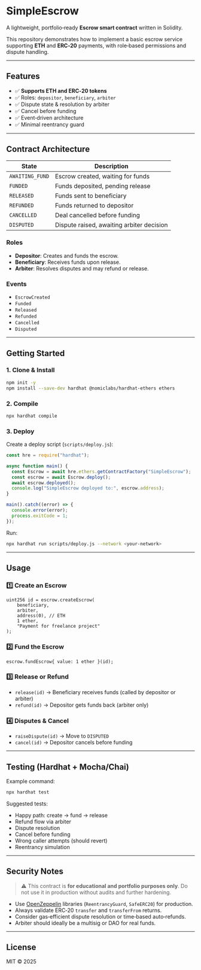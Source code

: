 # SimpleEscrow

A lightweight, portfolio‑ready **Escrow smart contract** written in Solidity.

This repository demonstrates how to implement a basic escrow service supporting **ETH** and **ERC‑20** payments, with role‑based permissions and dispute handling.

---

## Features

* ✅ **Supports ETH and ERC‑20 tokens**
* ✅ Roles: `depositor`, `beneficiary`, `arbiter`
* ✅ Dispute state & resolution by arbiter
* ✅ Cancel before funding
* ✅ Event‑driven architecture
* ✅ Minimal reentrancy guard

---

## Contract Architecture

| State           | Description                               |
| --------------- | ----------------------------------------- |
| `AWAITING_FUND` | Escrow created, waiting for funds         |
| `FUNDED`        | Funds deposited, pending release          |
| `RELEASED`      | Funds sent to beneficiary                 |
| `REFUNDED`      | Funds returned to depositor               |
| `CANCELLED`     | Deal cancelled before funding             |
| `DISPUTED`      | Dispute raised, awaiting arbiter decision |

### Roles

* **Depositor**: Creates and funds the escrow.
* **Beneficiary**: Receives funds upon release.
* **Arbiter**: Resolves disputes and may refund or release.

### Events

* `EscrowCreated`
* `Funded`
* `Released`
* `Refunded`
* `Cancelled`
* `Disputed`

---

## Getting Started

### 1. Clone & Install

```bash
npm init -y
npm install --save-dev hardhat @nomiclabs/hardhat-ethers ethers
```

### 2. Compile

```bash
npx hardhat compile
```

### 3. Deploy

Create a deploy script (`scripts/deploy.js`):

```javascript
const hre = require("hardhat");

async function main() {
  const Escrow = await hre.ethers.getContractFactory("SimpleEscrow");
  const escrow = await Escrow.deploy();
  await escrow.deployed();
  console.log("SimpleEscrow deployed to:", escrow.address);
}

main().catch((error) => {
  console.error(error);
  process.exitCode = 1;
});
```

Run:

```bash
npx hardhat run scripts/deploy.js --network <your-network>
```

---

## Usage

### 1️⃣ Create an Escrow

```solidity
uint256 id = escrow.createEscrow(
    beneficiary,
    arbiter,
    address(0), // ETH
    1 ether,
    "Payment for freelance project"
);
```

### 2️⃣ Fund the Escrow

```solidity
escrow.fundEscrow{ value: 1 ether }(id);
```

### 3️⃣ Release or Refund

* `release(id)` → Beneficiary receives funds (called by depositor or arbiter)
* `refund(id)` → Depositor gets funds back (arbiter only)

### 4️⃣ Disputes & Cancel

* `raiseDispute(id)` → Move to `DISPUTED`
* `cancel(id)` → Depositor cancels before funding

---

## Testing (Hardhat + Mocha/Chai)

Example command:

```bash
npx hardhat test
```

Suggested tests:

* Happy path: create → fund → release
* Refund flow via arbiter
* Dispute resolution
* Cancel before funding
* Wrong caller attempts (should revert)
* Reentrancy simulation

---

## Security Notes

> ⚠️ This contract is **for educational and portfolio purposes only**. Do not use it in production without audits and further hardening.

* Use [OpenZeppelin](https://docs.openzeppelin.com/contracts/) libraries (`ReentrancyGuard`, `SafeERC20`) for production.
* Always validate ERC‑20 `transfer` and `transferFrom` returns.
* Consider gas‑efficient dispute resolution or time‑based auto‑refunds.
* Arbiter should ideally be a multisig or DAO for real funds.

---

## License

MIT © 2025
